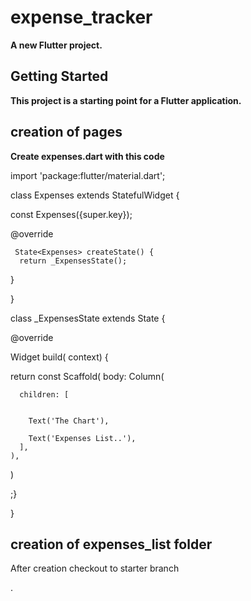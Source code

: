 # expense_tracker

**A new Flutter project.**

## Getting Started

**This project is a starting point for a Flutter application.**
## creation of pages

**Create expenses.dart with this code**

import 'package:flutter/material.dart';

class Expenses extends StatefulWidget {

  const Expenses({super.key});

  @override

     State<Expenses> createState() {
      return _ExpensesState();
    
  }
  
}


class _ExpensesState extends State<Expenses> {

  @override

 Widget build( context) {

  return  const  Scaffold(
    body: Column(


      children: [


        Text('The Chart'),

        Text('Expenses List..'),
      ],
    ),




  )


   
  ;}
  
}


## creation of expenses_list folder

  After creation checkout to starter branch



.
